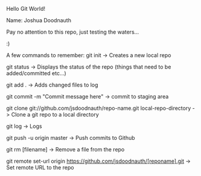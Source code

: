 Hello Git World!

Name: Joshua Doodnauth

Pay no attention to this repo, just testing the waters...

:)

A few commands to remember:
git init -> Creates a new local repo

git status -> Displays the status of the repo (things that need to be added/committed etc...)

git add . -> Adds changed files to log

git commit -m "Commit message here" -> commit to staging area

git clone git://github.com/jsdoodnauth/repo-name.git local-repo-directory -> Clone a git repo to a local directory

git log -> Logs

git push -u origin master -> Push commits to Github

git rm [filename] -> Remove a file from the repo

git remote set-url origin https://github.com/jsdoodnauth/[reponame].git -> Set remote URL to the repo
